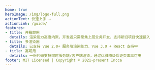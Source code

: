 ```yaml
---
home: true
heroImage: /img/logo-full.png
actionText: 快速上手 →
actionLink: /guide/
features:
- title: 开箱即用
  details: 渲染能力高度内聚，开发者只需聚焦上层业务开发，支持新旧项目快速接入
- title: 多渲染器
  details: 已支持 Vue 2.0+ 服务端渲染能力，Vue 3.0 + React 支持中
- title: 高可用
  details: 一份代码支持同时服务端/客户端渲染，通过优雅降级保证页面高可用
footer: MIT Licensed | Copyright © 2021-present Incca
---
```


<style> #main-title { display: none; } </style>
